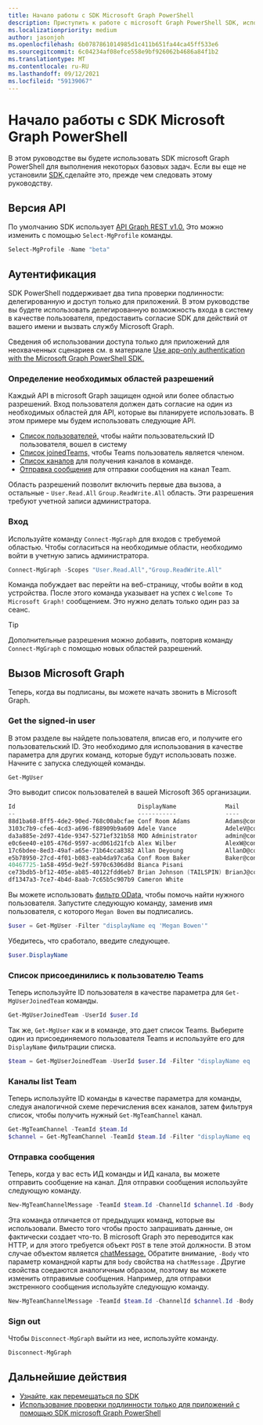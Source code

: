```yaml
---
title: Начало работы с SDK Microsoft Graph PowerShell
description: Приступить к работе с microsoft Graph PowerShell SDK, используя его для выполнения некоторых базовых задач.
ms.localizationpriority: medium
author: jasonjoh
ms.openlocfilehash: 6b0787861014985d1c411b651fa44ca45ff533e6
ms.sourcegitcommit: 6c04234af08efce558e9bf926062b4686a84f1b2
ms.translationtype: MT
ms.contentlocale: ru-RU
ms.lasthandoff: 09/12/2021
ms.locfileid: "59139067"
---
```

# <a name="get-started-with-the-microsoft-graph-powershell-sdk"></a>Начало работы с SDK Microsoft Graph PowerShell

В этом руководстве вы будете использовать SDK microsoft Graph PowerShell для выполнения некоторых базовых задач. Если вы еще не установили [SDK,](installation.md)сделайте это, прежде чем следовать этому руководству.

## <a name="api-version"></a>Версия API

По умолчанию SDK использует [API Graph REST v1.0.](/graph/api/overview?view=graph-rest-1.0&preserve-view=true) Это можно изменить с помощью `Select-MgProfile` команды.

```powershell
Select-MgProfile -Name "beta"
```

## <a name="authentication"></a>Аутентификация

SDK PowerShell поддерживает два типа проверки подлинности: делегированную и доступ только для приложений. В этом руководстве вы будете использовать делегированную возможность входа в систему в качестве пользователя, предоставить согласие SDK для действий от вашего имени и вызвать службу Microsoft Graph.

Сведения об использовании доступа только для приложений для неохваченных сценариев см. в материале [Use app-only authentication with the Microsoft Graph PowerShell SDK.](app-only.md)

### <a name="determine-required-permission-scopes"></a>Определение необходимых областей разрешений

Каждый API в microsoft Graph защищен одной или более областью разрешений. Вход пользователя должен дать согласие на один из необходимых областей для API, которые вы планируете использовать. В этом примере мы будем использовать следующие API.

- [Список пользователей,](/graph/api/user-list?view=graph-rest-1.0&preserve-view=true) чтобы найти пользовательский ID пользователя, вошел в систему
- [Список joinedTeams,](/graph/api/user-list-joinedteams?view=graph-rest-1.0&preserve-view=true) чтобы Teams пользователь является членом.
- [Список каналов](/graph/api/channel-list?view=graph-rest-1.0&preserve-view=true) для получения каналов в команде.
- [Отправка сообщения](/graph/api/channel-post-messages?view=graph-rest-1.0&preserve-view=true) для отправки сообщения на канал Team.

Область разрешений позволит включить первые два вызова, а остальные - `User.Read.All` `Group.ReadWrite.All` область. Эти разрешения требуют учетной записи администратора.

### <a name="sign-in"></a>Вход

Используйте команду `Connect-MgGraph` для входов с требуемой областью. Чтобы согласиться на необходимые области, необходимо войти в учетную запись администратора.

```powershell
Connect-MgGraph -Scopes "User.Read.All","Group.ReadWrite.All"
```

Команда побуждает вас перейти на веб-страницу, чтобы войти в код устройства. После этого команда указывает на успех с `Welcome To Microsoft Graph!` сообщением. Это нужно делать только один раз за сеанс.

> [!TIP]
> Дополнительные разрешения можно добавить, повторив команду `Connect-MgGraph` с помощью новых областей разрешений.

## <a name="call-microsoft-graph"></a>Вызов Microsoft Graph

Теперь, когда вы подписаны, вы можете начать звонить в Microsoft Graph.

### <a name="get-the-signed-in-user"></a>Get the signed-in user

В этом разделе вы найдете пользователя, вписав его, и получите его пользовательский ID. Это необходимо для использования в качестве параметра для других команд, которые будут использовать позже. Начните с запуска следующей команды.

```powershell
Get-MgUser
```

Это выводит список пользователей в вашей Microsoft 365 организации.

```powershell
Id                                   DisplayName              Mail                                  UserPrincipalName
--                                   -----------              ----                                  -----------------
88d1ba68-8ff5-4de2-90ed-768c00abcfae Conf Room Adams          Adams@contoso.onmicrosoft.com         Adams@contoso.…
3103c7b9-cfe6-4cd3-a696-f88909b9a609 Adele Vance              AdeleV@contoso.OnMicrosoft.com        AdeleV@contoso…
da3a885e-2d97-41de-9347-5271ef321b58 MOD Administrator        admin@contoso.OnMicrosoft.com         admin@contoso.…
e0c6ee40-e105-476d-9597-acd061d21fcb Alex Wilber              AlexW@contoso.OnMicrosoft.com         AlexW@contoso.…
17c6bdee-8ed3-49af-a65e-71b64cca8382 Allan Deyoung            AllanD@contoso.OnMicrosoft.com        AllanD@contoso…
e5b78950-27cd-4f01-b083-eab4da97ca6a Conf Room Baker          Baker@contoso.onmicrosoft.com         Baker@contoso.…
40467725-1a58-495d-9e2f-5970c6306d8d Bianca Pisani                                                  BiancaP@contoso…
ce73bdb5-bf12-405e-ab85-40122fdd6eb7 Brian Johnson (TAILSPIN) BrianJ@contoso.onmicrosoft.com        BrianJ@contoso…
df1347a3-7ce7-4b4d-8aab-7c65b5c907b9 Cameron White                                                  CameronW@contoso…
```

Вы можете использовать [фильтр OData,](../query-parameters.md#filter-parameter) чтобы помочь найти нужного пользователя. Запустите следующую команду, заменив имя пользователя, с которого `Megan Bowen` вы подписались.

```powershell
$user = Get-MgUser -Filter "displayName eq 'Megan Bowen'"
```

Убедитесь, что сработало, введите следующее.

```powershell
$user.DisplayName
```

### <a name="list-the-users-joined-teams"></a>Список присоединились к пользователю Teams

Теперь используйте ID пользователя в качестве параметра для `Get-MgUserJoinedTeam` команды.

```powershell
Get-MgUserJoinedTeam -UserId $user.Id
```

Так же, `Get-MgUser` как и в команде, это дает список Teams. Выберите один из присоединяемого пользователя Teams и используйте его для `DisplayName` фильтрации списка.

```powershell
$team = Get-MgUserJoinedTeam -UserId $user.Id -Filter "displayName eq 'Sales and Marketing'"
```

### <a name="list-team-channels"></a>Каналы list Team

Теперь используйте ID команды в качестве параметра для команды, следуя аналогичной схеме перечисления всех каналов, затем фильтруя список, чтобы получить нужный `Get-MgTeamChannel` канал.

```powershell
Get-MgTeamChannel -TeamId $team.Id
$channel = Get-MgTeamChannel -TeamId $team.Id -Filter "displayName eq 'General'"
```

### <a name="send-a-message"></a>Отправка сообщения

Теперь, когда у вас есть ИД команды и ИД канала, вы можете отправить сообщение на канал. Для отправки сообщения используйте следующую команду.

```powershell
New-MgTeamChannelMessage -TeamId $team.Id -ChannelId $channel.Id -Body @{ Content="Hello World" }
```

Эта команда отличается от предыдущих команд, которые вы использовали. Вместо того чтобы просто запрашивать данные, он фактически создает что-то. В microsoft Graph это переводится как HTTP, и для этого требуется объект `POST` в теле этой должности. В этом случае объектом является [chatMessage.](/graph/resources/chatmessage?view=graph-rest-1.0&preserve-view=true) Обратите внимание, `-Body` что параметр командной карты для `body` свойства на `chatMessage` . Другие свойства соедаются аналогичным образом, поэтому вы можете изменить отправимые сообщения. Например, для отправки экстренного сообщения используйте следующую команду.

```powershell
New-MgTeamChannelMessage -TeamId $team.Id -ChannelId $channel.Id -Body @{ Content="Hello World" } -Importance "urgent"
```

### <a name="sign-out"></a>Sign out

Чтобы `Disconnect-MgGraph` выйти из нее, используйте команду.

```powershell
Disconnect-MgGraph
```

## <a name="next-steps"></a>Дальнейшие действия

- [Узнайте, как перемещаться по SDK](navigating.md)
- [Использование проверки подлинности только для приложений с помощью SDK microsoft Graph PowerShell](app-only.md)
